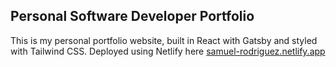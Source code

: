 ## Personal Software Developer Portfolio

This is my personal portfolio website, built in React with Gatsby and styled with Tailwind CSS. Deployed using Netlify here [samuel-rodriguez.netlify.app](https://samuel-rodriguez.netlify.app/)
